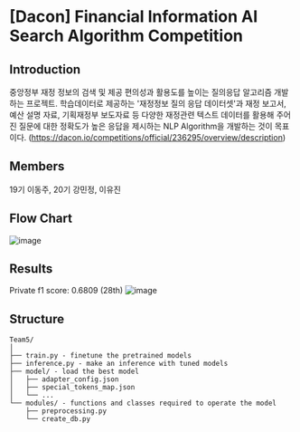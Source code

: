# [Dacon] Financial Information AI Search Algorithm Competition

## Introduction
중앙정부 재정 정보의 검색 및 제공 편의성과 활용도를 높이는 질의응답 알고리즘 개발하는 프로젝트. 학습데이터로 제공하는 '재정정보 질의 응답 데이터셋'과 재정 보고서, 예산 설명 자료, 기획재정부 보도자료 등 다양한 재정관련 텍스트 데이터를 활용해 주어진 질문에 대한 정확도가 높은 응답을 제시하는 NLP Algorithm을 개발하는 것이 목표이다. (https://dacon.io/competitions/official/236295/overview/description)

## Members
19기 이동주, 20기 강민정, 이유진

## Flow Chart
![image](https://github.com/user-attachments/assets/3951185e-f430-430d-9dae-b1838937e86d)

## Results
Private f1 score: 0.6809 (28th)
![image](https://github.com/user-attachments/assets/941c8d54-2f27-453c-a0de-644427011dbf)

## Structure
```
Team5/
│
├── train.py - finetune the pretrained models
├── inference.py - make an inference with tuned models
├── model/ - load the best model
│   ├── adapter_config.json
│   ├── special_tokens_map.json
│   └── ...
└── modules/ - functions and classes required to operate the model
    ├── preprocessing.py
    └── create_db.py
```
